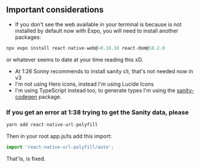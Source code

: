 ## Important considerations
* If you don't see the web available in your terminal is because is not installed by default now with Expo, you will need to install another packages:

```javascript
npx expo install react-native-web@~0.18.10 react-dom@18.2.0

```
or whatever seems to date at your time reading this xD.

* At 1:26 Sonny recommends to install sanity cli, that's not needed now in v3
* I'm not using Hero icons, instead I'm using Lucide Icons
* I'm using TypeScript instead too, to generate types I'm using the [sanity-codegen](https://www.sanity.io/plugins/sanity-codegen) package.


### If you get an error at 1:38 trying to get the Sanity data, please

```javascript
yarn add react-native-url-polyfill

```
Then in your root app.js/ts add this import:

```javascript
import 'react-native-url-polyfill/auto';

```
That'is, is fixed.

